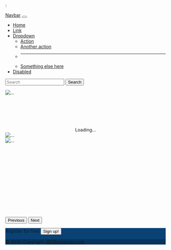 : <!Doctype html> 
<html> 
<head> 
<title>Bookstrap</title> 
<link href="https://cdn.jsdelivr.net/npm/bootstrap@5.0.2/dist/css/bootstrap.min.css" rel="stylesheet" 
integrity="sha384-EVSTQN3/azprG1Anm3QDgpJLIm9Nao0Yz1ztcQTwFspd3yD65VohhpuuCOmLASjC" crossorigin="anonymous"> 
<script src="https://cdn.jsdelivr.net/npm/@popperjs/core@2.9.2/dist/umd/popper.min.js" integrity="sha384-
IQsoLXl5PILFhosVNubq5LC7Qb9DXgDA9i+tQ8Zj3iwWAwPtgFTxbJ8NT4GN1R8p" crossorigin="anonymous"></script> 
<script src="https://cdn.jsdelivr.net/npm/bootstrap@5.0.2/dist/js/bootstrap.min.js" integrity="sha384cVKIPhGWiC2Al4u+LWgxfKTRIcfu0JTxR+EQDz/bgldoEyl4H0zUF0QKbrJ0EcQF" crossorigin="anonymous"></script> 
</head> 
<body> 
<nav class="navbar navbar-expand-lg navbar-light bg-light"> 
  <div class="container-fluid"> 
    <a class="navbar-brand" href="#">Navbar</a> 
    <button class="navbar-toggler" type="button" data-bs-toggle="collapse" data-bs-
target="#navbarSupportedContent" aria-controls="navbarSupportedContent" aria-expanded="false" arialabel="Toggle navigation"> 
      <span class="navbar-toggler-icon"></span> 
    </button> 
    <div class="collapse navbar-collapse" id="navbarSupportedContent"> 
      <ul class="navbar-nav me-auto mb-2 mb-lg-0"> 
        <li class="nav-item"> 
          <a class="nav-link active" aria-current="page" href="#">Home</a> 
        </li> 
        <li class="nav-item"> 
          <a class="nav-link" href="#">Link</a> 
        </li> 
        <li class="nav-item dropdown"> 
          <a class="nav-link dropdown-toggle" href="#" id="navbarDropdown" role="button" data-bstoggle="dropdown" aria-expanded="false"> 
            Dropdown           </a> 
          <ul class="dropdown-menu" aria-labelledby="navbarDropdown"> 
            <li><a class="dropdown-item" href="#">Action</a></li> 
            <li><a class="dropdown-item" href="#">Another action</a></li> 
            <li><hr class="dropdown-divider"></li> 
            <li><a class="dropdown-item" href="#">Something else here</a></li> 
          </ul> 
        </li> 
        <li class="nav-item"> 
          <a class="nav-link disabled" href="#" tabindex="-1" aria-disabled="true">Disabled</a> 
        </li> 
      </ul> 
      <form class="d-flex"> 
        <input class="form-control me-2" type="search" placeholder="Search" aria-label="Search">         <button class="btn btn-outline-success" type="submit">Search</button>       </form> 
    </div> 
  </div> 
</nav> 
<div id="carouselExampleControls" class="carousel slide" data-bs-ride="carousel"> 
  <div class="carousel-inner" style="height:400px;"> 
    <div class="carousel-item active"> 
     <img src="image1.jpg" class="d-block w-100" alt="...">  
    </div> 
    <div class="carousel-item" style="text-align:center;margin-top:100px;"> 
      <div class="spinner-border" role="status"> 
  <span class="visually-hidden">Loading...</span> 
</div> 
    </div> 
    <div class="carousel-item"> 
      <img src="image2.jpg" class="d-block w-100" alt="..."> 
    </div> 
 <div class="carousel-item"> 
      <img src="image3.jpg" class="d-block w-100" alt="..."> 
    </div> 
  </div> 
  <button class="carousel-control-prev" type="button" data-bs-target="#carouselExampleControls" data-bsslide="prev"> 
    <span class="carousel-control-prev-icon" aria-hidden="true"></span> 
    <span class="visually-hidden">Previous</span> 
  </button> 
  <button class="carousel-control-next" type="button" data-bs-target="#carouselExampleControls" data-bsslide="next"> 
    <span class="carousel-control-next-icon" aria-hidden="true"></span> 
    <span class="visually-hidden">Next</span> 
  </button> 
</div> 
<section class=""> 
  <!-- Footer --> 
  <footer class="text-center text-white" style="background-color: #0a4275;"> 
    <!-- Grid container --> 
    <div class="container p-4 pb-0"> 
      <!-- Section: CTA --> 
      <section class=""> 
        <p class="d-flex justify-content-center align-items-center"> 
          <span class="me-3">Register for free</span> 
          <button type="button" class="btn btn-outline-light btn-rounded">             Sign up! 
          </button> 
        </p> 
      </section> 
      <!-- Section: CTA --> 
    </div> 
    <!-- Grid container --> 
    <!-- Copyright --> 
    <div class="text-center p-3" style="background-color: rgba(0, 0, 0, 0.2);">       © 2020 Copyright: 
      <a class="text-white" href="https://mdbootstrap.com/">MDBootstrap.com</a> 
    </div> 
    <!-- Copyright --> 
  </footer> 
  <!-- Footer --> 
</section> 
</body> 
</html> 
 
